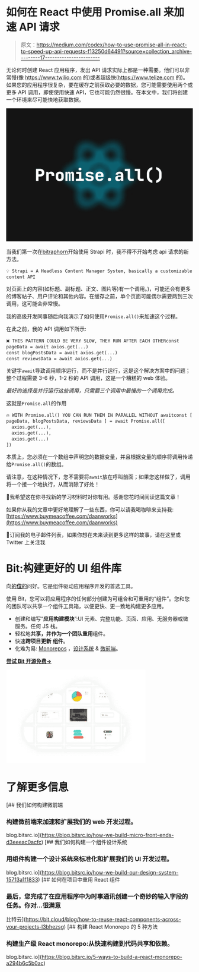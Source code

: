# 如何在 React 中使用 Promise.all 来加速 API 请求

> 原文：<https://medium.com/codex/how-to-use-promise-all-in-react-to-speed-up-api-requests-f13250d64491?source=collection_archive---------17----------------------->

无论何时创建 React 应用程序，发出 API 请求实际上都是一种需要。他们可以非常慢(像 https://www.twilio.com 的)或者超级快(https://www.telize.com 的)。如果您的应用程序很复杂，要在缓存之前获取必要的数据，您可能需要使用两个或更多 API 调用，即使使用快速 API，它也可能仍然很慢。在本文中，我们将创建一个环境来尽可能快地获取数据。

![](img/12e5ac84e1a9132ebaeeb0891e354b44.png)

当我们第一次在[bitraphorn](https://bitraptors.com/)开始使用 Strapi 时，我不得不开始考虑 api 请求的新方法。

```
💡 Strapi = A Headless Content Manager System, basically a customizable content API
```

对页面上的内容(如标题、副标题、正文、图片等)有一个调用。)，可能还会有更多的博客帖子、用户评论和其他内容。在缓存之前，单个页面可能偶尔需要两到三次调用，这可能会非常慢。

我的高级开发同事随后向我演示了如何使用`Promise.all()`来加速这个过程。

在此之前，我的 API 调用如下所示:

```
❌ THIS PATTERN COULD BE VERY SLOW, THEY RUN AFTER EACH OTHERconst pageData = await axios.get(...)
const blogPostsData = await axios.get(...)
const reviewsData = await axios.get(...)
```

关键字`await`导致调用顺序运行，而不是并行运行，这是这个解决方案中的问题；整个过程需要 3-6 秒，1-2 秒的 API 调用，这是一个糟糕的 web 体验。

*最好的选择是并行运行这些调用，只需要三个调用中最慢的一个调用完成。*

这就是`Promise.all`的作用

```
🔥 WITH Promise.all() YOU CAN RUN THEM IN PARALLEL WITHOUT awaitconst [ pageData, blogPostsData, reviewsData ] = await Promise.all([
  axios.get(...),
  axios.get(...),
  axios.get(...)
])
```

本质上，您必须在一个数组中声明您的数据变量，并且根据变量的顺序将调用传递给`Promise.all()`的数组。

请注意，在这种情况下，您不需要将`await`放在呼叫前面；如果您这样做了，调用将一个接一个地执行，从而消除了好处！

👋我希望这在你寻找新的学习材料时对你有用。感谢您花时间阅读这篇文章！

如果你从我的文章中更好地理解了一些东西，你可以请我喝咖啡来支持我:[https://www.buymeacoffee.com/daanworks](https://www.buymeacoffee.com/daanworks)

📯订阅我的电子邮件列表，如果你想在未来读到更多这样的故事，请在这里或 Twitter 上关注我

# Bit:构建更好的 UI 组件库

向[的**位**的](https://bit.cloud)问好。它是组件驱动应用程序开发的首选工具。

使用 Bit，您可以将应用程序的任何部分创建为可组合和可重用的“组件”。您和您的团队可以共享一个组件工具箱，以便更快、更一致地构建更多应用。

*   创建和编写“**应用构建模块**”:UI 元素、完整功能、页面、应用、无服务器或微服务。任何 JS 栈。
*   轻松地**共享，并作为一个团队重用**组件。
*   快速**跨项目更新** **组件**。
*   化难为易: [Monorepos](https://bit.cloud/blog/painless-monorepo-dependency-management-with-bit-l4f9fzyw) ，[设计系统](https://blog.bitsrc.io/how-we-build-our-design-system-15713a1f1833) & [微前端](https://blog.bitsrc.io/how-we-build-micro-front-ends-d3eeeac0acfc)。

[**尝试 Bit 开源免费→**](https://bit.cloud)

[![](img/9e504def49038e8ee350049355d52d01.png)](https://bit.cloud)

# 了解更多信息

[](https://blog.bitsrc.io/how-we-build-micro-front-ends-d3eeeac0acfc) [## 我们如何构建微前端

### 构建微前端来加速和扩展我们的 web 开发过程。

blog.bitsrc.io](https://blog.bitsrc.io/how-we-build-micro-front-ends-d3eeeac0acfc) [](https://blog.bitsrc.io/how-we-build-our-design-system-15713a1f1833) [## 我们如何构建一个组件设计系统

### 用组件构建一个设计系统来标准化和扩展我们的 UI 开发过程。

blog.bitsrc.io](https://blog.bitsrc.io/how-we-build-our-design-system-15713a1f1833) [](https://bit.cloud/blog/how-to-reuse-react-components-across-your-projects-l3bhezsg) [## 如何在项目中重用 React 组件

### 最后，您完成了在应用程序中为时事通讯创建一个奇妙的输入字段的任务。你对…很满意

比特云](https://bit.cloud/blog/how-to-reuse-react-components-across-your-projects-l3bhezsg) [](https://blog.bitsrc.io/5-ways-to-build-a-react-monorepo-a294b6c5b0ac) [## 构建 React Monorepo 的 5 种方法

### 构建生产级 React monorepo:从快速构建到代码共享和依赖。

blog.bitsrc.io](https://blog.bitsrc.io/5-ways-to-build-a-react-monorepo-a294b6c5b0ac)
